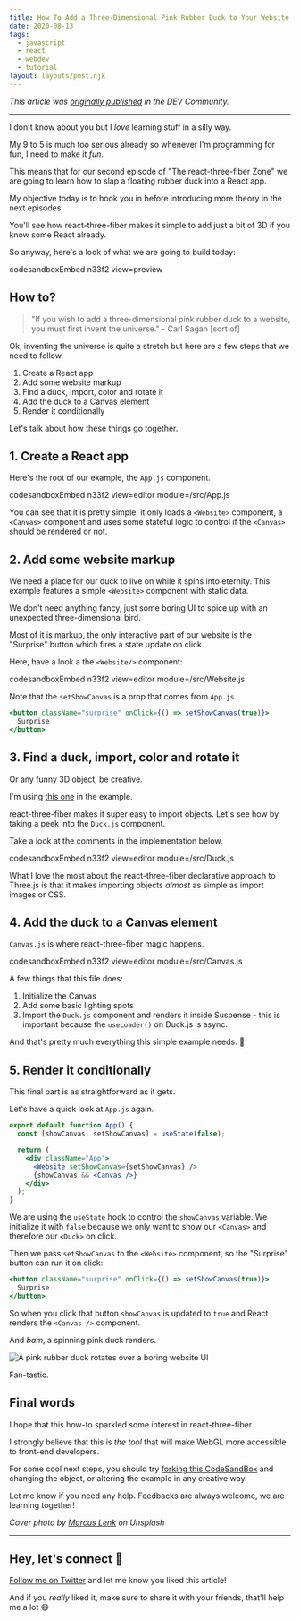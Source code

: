 ```yaml
---
title: How To Add a Three-Dimensional Pink Rubber Duck to Your Website With react-three-fiber
date: 2020-08-13
tags:
  - javascript
  - react
  - webdev
  - tutorial
layout: layouts/post.njk
---
```


_This article was [originally published](https://dev.to/vtrpldn/how-to-add-a-three-dimensional-pink-rubber-duck-to-your-website-with-react-three-fiber-4k3d) in the DEV Community._

---

I don't know about you but I _love_ learning stuff in a silly way.

My 9 to 5 is much too serious already so whenever I'm programming for fun, I need to make it _fun_.

This means that for our second episode of "The react-three-fiber Zone" we are going to learn how to slap a floating rubber duck into a React app.

My objective today is to hook you in before introducing more theory in the next episodes.

You'll see how react-three-fiber makes it simple to add just a bit of 3D if you know some React already.

So anyway, here's a look of what we are going to build today:

codesandboxEmbed n33f2 view=preview

## How to?

> "If you wish to add a three-dimensional pink rubber duck to a website, you must first invent the universe." - Carl Sagan [sort of]

Ok, inventing the universe is quite a stretch but here are a few steps that we need to follow.

1. Create a React app
2. Add some website markup
3. Find a duck, import, color and rotate it
4. Add the duck to a Canvas element
5. Render it conditionally

Let's talk about how these things go together.

## 1. Create a React app

Here's the root of our example, the `App.js` component.

codesandboxEmbed n33f2 view=editor module=/src/App.js

You can see that it is pretty simple, it only loads a `<Website>` component, a `<Canvas>` component and uses some stateful logic to control if the `<Canvas>` should be rendered or not.

## 2. Add some website markup

We need a place for our duck to live on while it spins into eternity. This example features a simple `<Website>` component with static data.

We don't need anything fancy, just some boring UI to spice up with an unexpected three-dimensional bird.

Most of it is markup, the only interactive part of our website is the "Surprise" button which fires a state update on click.

Here, have a look a the `<Website/>` component:

codesandboxEmbed n33f2 view=editor module=/src/Website.js

Note that the `setShowCanvas` is a prop that comes from `App.js`.

```jsx
<button className="surprise" onClick={() => setShowCanvas(true)}>
  Surprise
</button>
```

## 3. Find a duck, import, color and rotate it

Or any funny 3D object, be creative.

I'm using [this one](https://free3d.com/3d-model/rubber-duck-v1--614347.html) in the example.

react-three-fiber makes it super easy to import objects. Let's see how by taking a peek into the `Duck.js` component.

Take a look at the comments in the implementation below.

codesandboxEmbed n33f2 view=editor module=/src/Duck.js

What I love the most about the react-three-fiber declarative approach to Three.js is that it makes importing objects _almost_ as simple as import images or CSS.

## 4. Add the duck to a Canvas element

`Canvas.js` is where react-three-fiber magic happens.

codesandboxEmbed n33f2 view=editor module=/src/Canvas.js

A few things that this file does:

1. Initialize the Canvas
2. Add some basic lighting spots
3. Import the `Duck.js` component and renders it inside Suspense - this is important because the `useLoader()` on Duck.js is async.

And that's pretty much everything this simple example needs. 🦆

## 5. Render it conditionally

This final part is as straightforward as it gets.

Let's have a quick look at `App.js` again.

```jsx
export default function App() {
  const [showCanvas, setShowCanvas] = useState(false);

  return (
    <div className="App">
      <Website setShowCanvas={setShowCanvas} />
      {showCanvas && <Canvas />}
    </div>
  );
}
```

We are using the `useState` hook to control the `showCanvas` variable. We initialize it with `false` because we only want to show our `<Canvas>` and therefore our `<Duck>` on click.

Then we pass `setShowCanvas` to the `<Website>` component, so the "Surprise" button can run it on click:

```jsx
<button className="surprise" onClick={() => setShowCanvas(true)}>
  Surprise
</button>
```

So when you click that button `showCanvas` is updated to `true` and React renders the `<Canvas />` component.

And _bam_, a spinning pink duck renders.

![A pink rubber duck rotates over a boring website UI](https://dev-to-uploads.s3.amazonaws.com/i/76l6tfdm6v9saugfpc83.gif)

Fan-tastic.

## Final words

I hope that this how-to sparkled some interest in react-three-fiber.

I strongly believe that this is _the tool_ that will make WebGL more accessible to front-end developers.

For some cool next steps, you should try [forking this CodeSandBox](https://codesandbox.io/s/how-to-add-a-three-dimensional-pink-rubber-duck-to-your-website-with-react-three-fiber-n33f2) and changing the object, or altering the example in any creative way.

Let me know if you need any help. Feedbacks are always welcome, we are learning together!

_Cover photo by [Marcus Lenk](https://unsplash.com/@marcuslenk?utm_source=unsplash&utm_medium=referral&utm_content=creditCopyText) on Unsplash_

---

## Hey, let's connect 👋

[Follow me on Twitter](https://twitter.com/paladini_dev) and let me know you liked this article!

And if you _really_ liked it, make sure to share it with your friends, that'll help me a lot 😄
